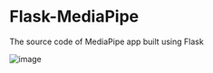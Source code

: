 # Flask-MediaPipe
The source code of MediaPipe app built using Flask

![image](https://user-images.githubusercontent.com/86970816/174242939-db579c9a-4b54-4fd6-a48b-e317b027249f.png)
